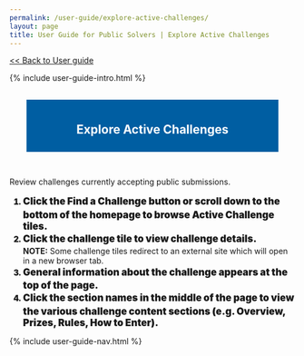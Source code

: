 ```yaml
---
permalink: /user-guide/explore-active-challenges/
layout: page
title: User Guide for Public Solvers | Explore Active Challenges
---
```

<a href="{{ site.baseurl }}/user-guide/"> << Back to User guide</a>
<div class="row">
  <div class="col-sm-12">{% include user-guide-intro.html %}</div>
</div>
<div class="row" style="padding: 30px;">
  <div class="col-sm-12" style="padding: 10px; background-color: #005ea2; color: #ffffff; text-align: center;"><h2>Explore Active Challenges</h2></div>
</div>
<div class="row">
  <div class="col-sm-7">
    <p>Review challenges currently accepting public submissions.</p>
    <ol>
      <li style="font-weight:900;"><span style="font-size: 1.06rem; line-height: 1.5;">Click the Find a Challenge button or scroll down to the bottom of the homepage to browse Active Challenge tiles.</span></li>
      <li style="font-weight:900;"><span style="font-size: 1.06rem; line-height: 1.5;">Click the challenge tile to view challenge details.</span></li>
      <b>NOTE:</b>  Some challenge tiles redirect to an external site which will open in a new browser tab.
      <li style="font-weight:900;"><span style="font-size: 1.06rem; line-height: 1.5;">General information about the challenge appears at the top of the page.</span></li>
      <li style="font-weight:900;"><span style="font-size: 1.06rem; line-height: 1.5;">Click the section names in the middle of the page to view the various challenge content sections (e.g. Overview, Prizes, Rules, How to Enter).</span></li>
    </ol>
  </div>
  <div class="col-sm-5"> {% include user-guide-nav.html %} </div>
</div>
